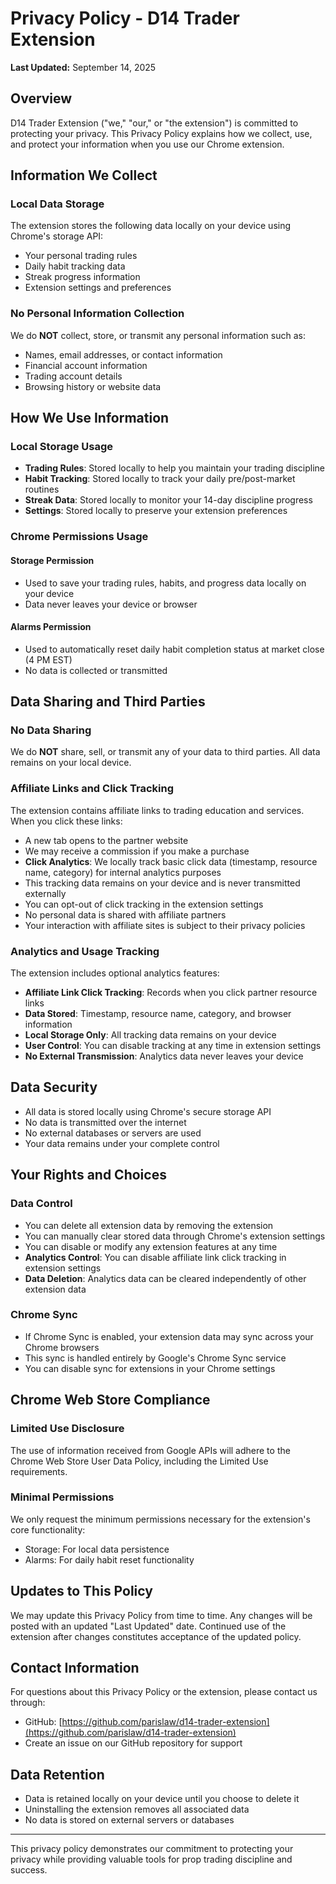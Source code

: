 # Privacy Policy - D14 Trader Extension

**Last Updated:** September 14, 2025

## Overview

D14 Trader Extension ("we," "our," or "the extension") is committed to protecting your privacy. This Privacy Policy explains how we collect, use, and protect your information when you use our Chrome extension.

## Information We Collect

### Local Data Storage
The extension stores the following data locally on your device using Chrome's storage API:
- Your personal trading rules
- Daily habit tracking data
- Streak progress information
- Extension settings and preferences

### No Personal Information Collection
We do **NOT** collect, store, or transmit any personal information such as:
- Names, email addresses, or contact information
- Financial account information
- Trading account details
- Browsing history or website data

## How We Use Information

### Local Storage Usage
- **Trading Rules**: Stored locally to help you maintain your trading discipline
- **Habit Tracking**: Stored locally to track your daily pre/post-market routines
- **Streak Data**: Stored locally to monitor your 14-day discipline progress
- **Settings**: Stored locally to preserve your extension preferences

### Chrome Permissions Usage

#### Storage Permission
- Used to save your trading rules, habits, and progress data locally on your device
- Data never leaves your device or browser

#### Alarms Permission
- Used to automatically reset daily habit completion status at market close (4 PM EST)
- No data is collected or transmitted


## Data Sharing and Third Parties

### No Data Sharing
We do **NOT** share, sell, or transmit any of your data to third parties. All data remains on your local device.

### Affiliate Links and Click Tracking
The extension contains affiliate links to trading education and services. When you click these links:
- A new tab opens to the partner website
- We may receive a commission if you make a purchase
- **Click Analytics**: We locally track basic click data (timestamp, resource name, category) for internal analytics purposes
- This tracking data remains on your device and is never transmitted externally
- You can opt-out of click tracking in the extension settings
- No personal data is shared with affiliate partners
- Your interaction with affiliate sites is subject to their privacy policies

### Analytics and Usage Tracking
The extension includes optional analytics features:
- **Affiliate Link Click Tracking**: Records when you click partner resource links
- **Data Stored**: Timestamp, resource name, category, and browser information
- **Local Storage Only**: All tracking data remains on your device
- **User Control**: You can disable tracking at any time in extension settings
- **No External Transmission**: Analytics data never leaves your device

## Data Security

- All data is stored locally using Chrome's secure storage API
- No data is transmitted over the internet
- No external databases or servers are used
- Your data remains under your complete control

## Your Rights and Choices

### Data Control
- You can delete all extension data by removing the extension
- You can manually clear stored data through Chrome's extension settings
- You can disable or modify any extension features at any time
- **Analytics Control**: You can disable affiliate link click tracking in extension settings
- **Data Deletion**: Analytics data can be cleared independently of other extension data

### Chrome Sync
- If Chrome Sync is enabled, your extension data may sync across your Chrome browsers
- This sync is handled entirely by Google's Chrome Sync service
- You can disable sync for extensions in your Chrome settings

## Chrome Web Store Compliance

### Limited Use Disclosure
The use of information received from Google APIs will adhere to the Chrome Web Store User Data Policy, including the Limited Use requirements.

### Minimal Permissions
We only request the minimum permissions necessary for the extension's core functionality:
- Storage: For local data persistence
- Alarms: For daily habit reset functionality

## Updates to This Policy

We may update this Privacy Policy from time to time. Any changes will be posted with an updated "Last Updated" date. Continued use of the extension after changes constitutes acceptance of the updated policy.

## Contact Information

For questions about this Privacy Policy or the extension, please contact us through:
- GitHub: [https://github.com/parislaw/d14-trader-extension](https://github.com/parislaw/d14-trader-extension)
- Create an issue on our GitHub repository for support

## Data Retention

- Data is retained locally on your device until you choose to delete it
- Uninstalling the extension removes all associated data
- No data is stored on external servers or databases

---

This privacy policy demonstrates our commitment to protecting your privacy while providing valuable tools for prop trading discipline and success.